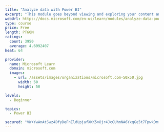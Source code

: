 ```yaml
---
title: "Analyze data with Power BI"
excerpt: "This module goes beyond viewing and exploring your content and explains how to interact with it by working with reports and dashboards to uncover and share new business insights."
webUrl: https://docs.microsoft.com/en-us/learn/modules/analyze-data-power-bi/
type: course
price: Free
length: PT60M
ratings:
  count: 3950
  average: 4.6992407
heat: 64

provider:
  name: Microsoft Learn
  domain: microsoft.com
  images:
    - url: /assets/images/organizations/microsoft.com-50x50.jpg
      width: 50
      height: 50

levels:
  - Beginner

topics:
  - Power BI

secured: "VW+YwAnAtSwz4DfyDeFnEldUpjafXKK5v8jr4JcGUhnNA6YxqGe5t7FpwkDmrq1i8PxAf1RGJ8YGWRk5Ej7EzH7mA9qLQlJkotzaYwKe0hvErS1Pm1ayItqH3dPVyNLyRCKLWOWHezbPrcrGXflKxerLLsHtTkT6S/S2Wj65RHS9gj2J9clGDhQCeUzP4G7j1+6MjtOK8PC/8W2+5+Gt0WplIL2n3gU7lu77U+kFN55hWgqNB0mdhhBaMYlupC/F9UNwqt4CA+Bmc0oUGo/Zg9RWntcbpZiWMGJAqSD3Di9Fv1rHH0fYgza6u49MsNbIjB1lc7+5JUgf273i4WaVIXNzg3e93QmGTpl30rXRMGINKTd0KNBxgk1uFADIeogvj8pJw0lYohL2wLAo7jA3Bg==;g8D+pifPGn5MrpLivBkSpw=="
---
```


